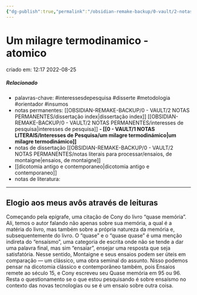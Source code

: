 ```yaml
---
{"dg-publish":true,"permalink":"/obsidian-remake-backup/0-vault/2-notas-permanentes/um-milagre-termodinamico-atomico/","title":"Um milagre termodinamico - atomico","tags":["permanente","interessesdepesquisa","disserte","metodologia","orientador","insumos"],"dgHomeLink":true,"dgShowLocalGraph":true,"dgShowFileTree":true,"dgEnableSearch":true,"noteIcon":""}
---
```


# Um milagre termodinamico - atomico
criado em: 12:17 2022-08-25

##### Relacionado
- palavras-chave: #interessesdepesquisa  #disserte #metodologia #orientador #insumos
- notas permanentes: [[OBSIDIAN-REMAKE-BACKUP/0 - VAULT/2 NOTAS PERMANENTES/dissertação index\|dissertação index]] [[OBSIDIAN-REMAKE-BACKUP/0 - VAULT/2 NOTAS PERMANENTES/interesses de pesquisa\|interesses de pesquisa]]
**- [[0 - VAULT/1 NOTAS LITERAIS/Interesses de Pesquisa/um milagre termodinámico\|um milagre termodinámico]]**
- notas de dissertação [[OBSIDIAN-REMAKE-BACKUP/0 - VAULT/2 NOTAS PERMANENTES/notas literais para processar/ensaios, de montaigne\|ensaios, de montaigne]]
- [[dicotomia antigo e contemporaneo\|dicotomia antigo e contemporaneo]]
- notas de literatura: 

---

## Elogio aos meus avôs através de leituras

Começando pela epígrafe, uma citação de Cony do livro “quase memória”. Ali, temos o autor falando não apenas sobre sua memória, a qual é a matéria do livro, mas também sobre a própria natureza da memória e, subsequentemente do livro. O “quase” e o “quase quase” é uma menção indireta do “ensaísmo”, uma categoria de escrita onde não se tende a dar uma palavra final, mas sim “ensaiar”, ensejar uma resposta que seja satisfatória. Nesse sentido, Montaigne e seus ensaios podem ser úteis em comparação — um clássico, uma obra seminal do assunto. Nisso podemos pensar na dicotomia clássico e contemporâneo também, pois Ensaios remete ao século 15, e Cony escreveu seu Quase memória em 95 ou 96. Resta o questionamento se o que estou pesquisando é sobre ensaísmo no contexto das novas tecnologias ou se é um ensaio sobre outra coisa.